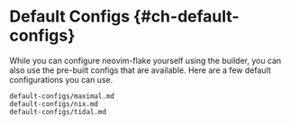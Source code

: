 # Default Configs {#ch-default-configs}

While you can configure neovim-flake yourself using the builder, you can also use the pre-built configs that are available.
Here are a few default configurations you can use.

```{=include=} sections
default-configs/maximal.md
default-configs/nix.md
default-configs/tidal.md
```
